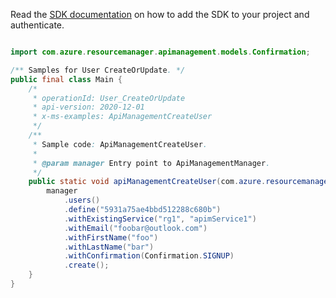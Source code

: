 Read the [SDK documentation](https://github.com/Azure/azure-sdk-for-java/blob/azure-resourcemanager-apimanagement_1.0.0-beta.2/sdk/apimanagement/azure-resourcemanager-apimanagement/README.md) on how to add the SDK to your project and authenticate.

```java

import com.azure.resourcemanager.apimanagement.models.Confirmation;

/** Samples for User CreateOrUpdate. */
public final class Main {
    /*
     * operationId: User_CreateOrUpdate
     * api-version: 2020-12-01
     * x-ms-examples: ApiManagementCreateUser
     */
    /**
     * Sample code: ApiManagementCreateUser.
     *
     * @param manager Entry point to ApiManagementManager.
     */
    public static void apiManagementCreateUser(com.azure.resourcemanager.apimanagement.ApiManagementManager manager) {
        manager
            .users()
            .define("5931a75ae4bbd512288c680b")
            .withExistingService("rg1", "apimService1")
            .withEmail("foobar@outlook.com")
            .withFirstName("foo")
            .withLastName("bar")
            .withConfirmation(Confirmation.SIGNUP)
            .create();
    }
}
```
